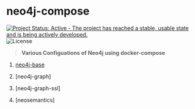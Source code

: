 # neo4j-compose

[![Project Status: Active - The project has reached a stable, usable state and is being actively developed.](http://www.repostatus.org/badges/latest/active.svg)](http://www.repostatus.org/#active) ![License](https://img.shields.io/badge/license-CC--BY--4.0-blue.svg "CC-BY-4.0")

> **Various Configuations of Neo4j using docker-compose**


1. [neo4j-base](/neo4j-base/docker-compose.yml)

2. [neo4j-graph]

3. [neo4j-graph-ssl]

4. [neosemantics]
